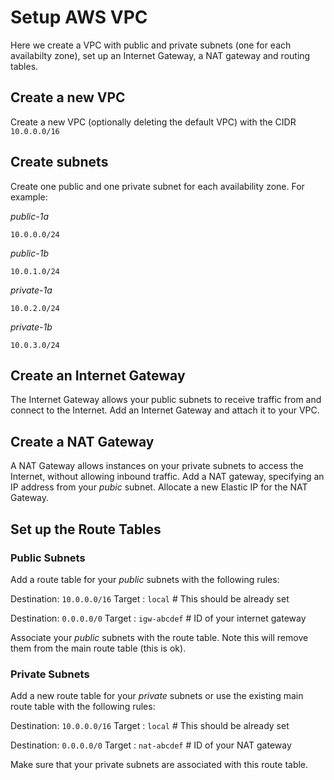 # Setup AWS VPC

Here we create a VPC with public and private subnets (one for each availabilty zone), set up an Internet Gateway, a NAT gateway and routing tables.

## Create a new VPC

Create a new VPC (optionally deleting the default VPC) with the CIDR `10.0.0.0/16`

## Create subnets

Create one public and one private subnet for each availability zone. For example:

*public-1a*

```
10.0.0.0/24
```

*public-1b*

```
10.0.1.0/24
```

*private-1a*

```
10.0.2.0/24
```

*private-1b*

```
10.0.3.0/24
```

## Create an Internet Gateway

The Internet Gateway allows your public subnets to receive traffic from and connect to the Internet. Add an Internet Gateway and attach it to your VPC.

## Create a NAT Gateway

A NAT Gateway allows instances on your private subnets to access the Internet, without allowing inbound traffic. Add a NAT gateway, specifying an IP address from your *pubic* subnet. Allocate a new Elastic IP for the NAT Gateway.

## Set up the Route Tables

### Public Subnets

Add a route table for your *public* subnets with the following rules:

Destination: `10.0.0.0/16`
Target     : `local`      # This should be already set

Destination: `0.0.0.0/0`
Target     : `igw-abcdef` # ID of your internet gateway

Associate your *public* subnets with the route table. Note this will remove them from the main route table (this is ok).

### Private Subnets

Add a new route table for your *private* subnets or use the existing main route table with the following rules:

Destination: `10.0.0.0/16`
Target     : `local`      # This should be already set

Destination: `0.0.0.0/0`
Target     : `nat-abcdef` # ID of your NAT gateway

Make sure that your private subnets are associated with this route table.
